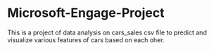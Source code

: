# Microsoft-Engage-Project
This is a project of data analysis on cars_sales csv file to predict and visualize various features of cars based on each oher.
